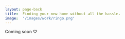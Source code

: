 ```yaml
---
layout: page-back
title:  Finding your new home without all the hassle.
image:  '/images/work/ringo.png'
---
```

Coming soon ♡